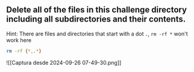 ## Delete all of the files in this challenge directory including all subdirectories and their contents.

Hint: There are files and directories that start with a dot `.`, `rm -rf *` won't work here

```bash
rm -rf {*,.*}
```

![[Captura desde 2024-09-26 07-49-30.png]]
